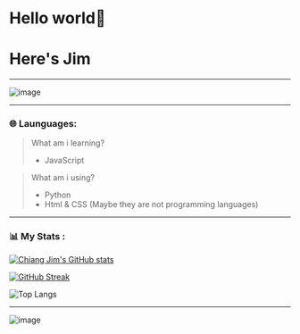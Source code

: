 # Hello world👋
# Here's Jim

***

![image](https://github.com/chiangjim/chiangjim/blob/b58237b56675ebf9f253e885a51a4d10d601fec1/welcome.gif)

***
### 🌐 Launguages:
> What am i learning?
> * JavaScript

> What am i using?
> * Python
> * Html & CSS (Maybe they are not programming languages)
***

### 📊 My Stats :

[![Chiang Jim's GitHub stats](https://github-readme-stats.vercel.app/api?username=chiangjim)](https://github.com/anuraghazra/github-readme-stats)

[![GitHub Streak](https://streak-stats.demolab.com?user=Chiang%20Jim&theme=codestackr&hide_border=&locale=zh_Hant)](https://git.io/streak-stats)

![Top Langs](https://github-readme-stats.vercel.app/api/top-langs/?chiangjim=anuraghazra&hide_progress=true)

***

![image](https://discord.c99.nl/widget/theme-2/627475236379557888.png)